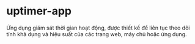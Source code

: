 # uptimer-app
 Ứng dụng giám sát thời gian hoạt động, được thiết kế để liên tục theo dõi tính khả dụng và hiệu suất của các trang web, máy chủ hoặc ứng dụng.
